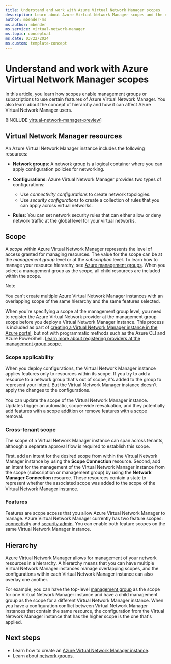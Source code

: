 ```yaml
---
title: Understand and work with Azure Virtual Network Manager scopes
description: Learn about Azure Virtual Network Manager scopes and the effects that they have on managing virtual networks.
author: mbender-ms
ms.author: mbender
ms.service: virtual-network-manager
ms.topic: conceptual
ms.date: 03/22/2024
ms.custom: template-concept
---
```


# Understand and work with Azure Virtual Network Manager scopes

In this article, you learn how scopes enable management groups or subscriptions to use certain features of Azure Virtual Network Manager. You also learn about the concept of hierarchy and how it can affect Azure Virtual Network Manager users.

[!INCLUDE [virtual-network-manager-preview](../../includes/virtual-network-manager-preview.md)]

## Virtual Network Manager resources

An Azure Virtual Network Manager instance includes the following resources:

- **Network groups**: A network group is a logical container where you can apply configuration policies for networking.

- **Configurations**: Azure Virtual Network Manager provides two types of configurations:
  - Use *connectivity configurations* to create network topologies.
  - Use *security configurations* to create a collection of rules that you can apply across virtual networks.

- **Rules**: You can set network security rules that can either allow or deny network traffic at the global level for your virtual networks.

## Scope

A *scope* within Azure Virtual Network Manager represents the level of access granted for managing resources. The value for the scope can be at the *management group* level or at the *subscription* level. To learn how to manage your resource hierarchy, see [Azure management groups](../governance/management-groups/overview.md). When you select a management group as the scope, all child resources are included within the scope.

> [!NOTE]
> You can't create multiple Azure Virtual Network Manager instances with an overlapping scope of the same hierarchy and the same features selected.
>
> When you're specifying a scope at the management group level, you need to register the Azure Virtual Network provider at the management group scope before you deploy a Virtual Network Manager instance. This process is included as part of [creating a Virtual Network Manager instance in the Azure portal](./create-virtual-network-manager-portal.md), but not with programmatic methods such as the Azure CLI and Azure PowerShell. [Learn more about registering providers at the management group scope](/rest/api/resources/providers/register-at-management-group-scope).

### Scope applicability

When you deploy configurations, the Virtual Network Manager instance applies features only to resources within its scope. If you try to add a resource to a network group that's out of scope, it's added to the group to represent your intent. But the Virtual Network Manager instance doesn't apply the changes to the configurations.

You can update the scope of the Virtual Network Manager instance. Updates trigger an automatic, scope-wide reevaluation, and they potentially add features with a scope addition or remove features with a scope removal.

### Cross-tenant scope

The scope of a Virtual Network Manager instance can span across tenants, although a separate approval flow is required to establish this scope.

First, add an intent for the desired scope from within the Virtual Network Manager instance by using the **Scope Connection** resource. Second, add an intent for the management of the Virtual Network Manager instance from the scope (subscription or management group) by using the **Network Manager Connection** resource. These resources contain a state to represent whether the associated scope was added to the scope of the Virtual Network Manager instance.

### Features

Features are scope access that you allow Azure Virtual Network Manager to manage. Azure Virtual Network Manager currently has two feature scopes: [connectivity](concept-connectivity-configuration.md) and [security admin](concept-security-admins.md). You can enable both feature scopes on the same Virtual Network Manager instance.

## Hierarchy

Azure Virtual Network Manager allows for management of your network resources in a hierarchy. A hierarchy means that you can have multiple Virtual Network Manager instances manage overlapping scopes, and the configurations within each Virtual Network Manager instance can also overlay one another.

For example, you can have the top-level [management group](../governance/management-groups/overview.md) as the scope for one Virtual Network Manager instance and have a child management group as the scope for a different Virtual Network Manager instance. When you have a configuration conflict between Virtual Network Manager instances that contain the same resource, the configuration from the Virtual Network Manager instance that has the higher scope is the one that's applied.

## Next steps

- Learn how to create an [Azure Virtual Network Manager instance](create-virtual-network-manager-portal.md).
- Learn about [network groups](concept-network-groups.md).
